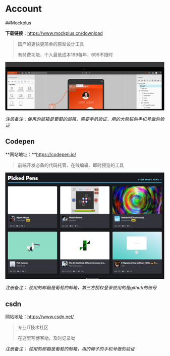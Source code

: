 # Account

##Mockplus

   **下载链接**：https://www.mockplus.cn/download

   >国产的更快更简单的原型设计工具 
   >
   >有付费功能，个人最低成本199每年，699不限时

![](./img/mockplus.png)

*注册备注：使用的邮箱是葡萄的邮箱，需要手机验证，用的大熊猫的手机号做的验证*



## Codepen

**网站地址：**https://codepen.io/

> 前端开发必备的代码托管、在线编辑、即时预览的工具

![](./img/codepen.png)

*注册备注： 使用的邮箱是葡萄的邮箱，第三方授权登录使用的是github的账号* 

## csdn

网站地址：https://www.csdn.net/

> 专业IT技术社区
>
> 在这里写博客呦，及时记录呦

*注册备注： 使用的邮箱是葡萄的邮箱，用的椰子的手机号做的验证*

